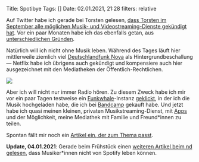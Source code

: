 Title: Spotibye
Tags: []
Date: 02.01.2021, 21:28
filters: relative

Auf Twitter habe ich gerade bei Torsten gelesen, [dass Torsten im September alle möglichen Musik- und Videostreaming-Dienste gekündigt hat](https://twitter.com/Pixelaffe/status/1345409586401079302). Vor ein paar Monaten habe ich das ebenfalls getan, aus [unterschiedlichen Gründen](https://zeitschlag.blog/2020/10/22/spotibye.html).

Natürlich will ich nicht ohne Musik leben. Während des Tages läuft hier mittlerweile ziemlich viel [Deutschlandfunk Nova](https://www.deutschlandfunknova.de/) als Hintergrundbeschallung — Netflix habe ich übrigens auch gekündigt und kompensiere auch hier ausgezeichnet mit den Mediatheken der Öffentlich-Rechtlichen.

![](spotibye.png)

Aber ich will nicht nur immer Radio hören. Zu diesem Zweck habe ich mir vor ein paar Tagen testweise ein [Funkwhale](https://funkwhale.audio/)-Instanz [geklickt](https://weingaertner-it.de/index.php/produkt-kategorie/funkwhale-hosting/), in der ich die Musik hochgeladen habe, die ich bei [Bandcamp](https://bandcamp.com/) gekauft habe. Und jetzt habe ich quasi meinen kleinen, privaten Musikstreaming-Dienst, mit [Apps](https://funkwhale.audio/de/apps) und der Möglichkeit, meine Mediathek mit Familie und Freund\*innen zu teilen.

Spontan fällt mir noch ein [Artikel ein, der zum Thema passt](https://www.neues-deutschland.de/artikel/1146129.bob-dylan-verwertung-bis-zum-letzten-ton.html).

**Update, 04.01.2021**: Gerade beim Frühstück einen [weiteren Artikel beim nd gelesen](https://www.neues-deutschland.de/artikel/1146500.spotify-von-spotify-kann-kein-musiker-leben.html), dass Musiker\*innen nicht von Spotify leben können.